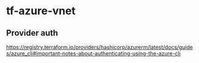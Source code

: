 # tf-azure-vnet

## Provider auth

https://registry.terraform.io/providers/hashicorp/azurerm/latest/docs/guides/azure_cli#important-notes-about-authenticating-using-the-azure-cli

